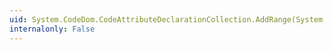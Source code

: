 ```yaml
---
uid: System.CodeDom.CodeAttributeDeclarationCollection.AddRange(System.CodeDom.CodeAttributeDeclaration[])
internalonly: False
---
```

